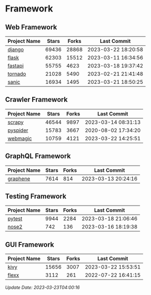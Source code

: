 # Framework

## Web Framework
| Project Name | Stars | Forks | Last Commit |
| ------------ | ----- | ----- | ----------- |
| [django](https://github.com/django/django) | 69436 | 28868 | 2023-03-22 18:20:58 |
| [flask](https://github.com/pallets/flask) | 62303 | 15512 | 2023-03-11 16:34:56 |
| [fastapi](https://github.com/tiangolo/fastapi) | 55755 | 4623 | 2023-03-18 19:37:42 |
| [tornado](https://github.com/tornadoweb/tornado) | 21028 | 5490 | 2023-02-21 21:41:48 |
| [sanic](https://github.com/sanic-org/sanic) | 16934 | 1495 | 2023-03-21 18:50:25 |

## Crawler Framework
| Project Name | Stars | Forks | Last Commit |
| ------------ | ----- | ----- | ----------- |
| [scrapy](https://github.com/scrapy/scrapy) | 46544 | 9897 | 2023-03-14 08:31:13 |
| [pyspider](https://github.com/binux/pyspider) | 15783 | 3667 | 2020-08-02 17:34:20 |
| [webmagic](https://github.com/code4craft/webmagic) | 10759 | 4121 | 2023-03-22 14:25:51 |

## GraphQL Framework
| Project Name | Stars | Forks | Last Commit |
| ------------ | ----- | ----- | ----------- |
| [graphene](https://github.com/graphql-python/graphene) | 7614 | 814 | 2023-03-13 20:24:16 |

## Testing Framework
| Project Name | Stars | Forks | Last Commit |
| ------------ | ----- | ----- | ----------- |
| [pytest](https://github.com/pytest-dev/pytest) | 9944 | 2284 | 2023-03-18 21:06:46 |
| [nose2](https://github.com/nose-devs/nose2) | 742 | 136 | 2023-03-16 18:19:38 |

## GUI Framework
| Project Name | Stars | Forks | Last Commit |
| ------------ | ----- | ----- | ----------- |
| [kivy](https://github.com/kivy/kivy) | 15656 | 3007 | 2023-03-22 15:53:51 |
| [flexx](https://github.com/flexxui/flexx) | 3112 | 261 | 2022-07-22 16:41:15 |

*Update Date: 2023-03-23T04:00:16*